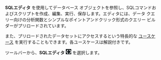 **SQLエディタ** を使用してデータベース オブジェクトを参照し、SQLコマンドおよびスクリプトを作成、編集、実行、保存します。エディタには、データ クエリー向けの分析関数とシンプルなポイントアンドクリック形式のクエリー ビルダーがプリロードされています。

また、プリロードされたデータセットにアクセスするという特長的な [ユースケース](bkm1640280721917.md) を実行することもできます。各ユースケースは解説付きです。

ツールバーから、**SQLエディタ** ![SQLエディタ アイコン](Images/swv1689722766775.png) を選択します。

